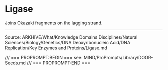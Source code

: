 # Ligase

Joins Okazaki fragments on the lagging strand.

---
Source: ARKHIVE/What/Knowledge Domains Disciplines/Natural Sciences/Biology/Genetics/DNA Deoxyribonucleic Acid/DNA Replication/Key Enzymes and Proteins/Ligase.md

/// === PROPROMPT:BEGIN ===
see: MIND/ProPrompts/Library/DOOR-Seeds.md
/// === PROPROMPT:END ===
